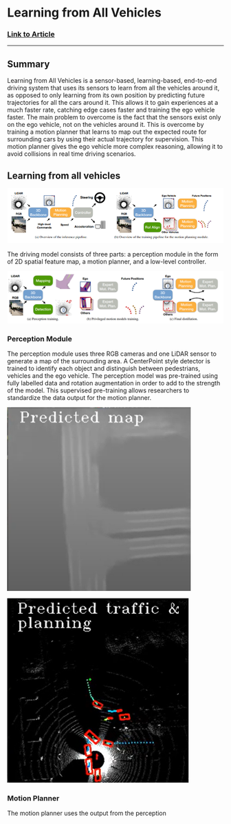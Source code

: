 # Learning from All Vehicles
### [Link to Article](https://arxiv.org/pdf/2203.11934.pdf)
---
## Summary
Learning from All Vehicles is a sensor-based, learning-based, end-to-end driving system that uses its sensors to learn from all the vehicles around it, as opposed to only learning from its own position by predicting future trajectories for all the cars around it. This allows it to gain experiences at a much faster rate, catching edge cases faster and training the ego vehicle faster. The main problem to overcome is the fact that the sensors exist only on the ego vehicle, not on the vehicles around it. This is overcome by training a motion planner that learns to map out the expected route for surrounding cars by using their actual trajectory for supervision. This motion planner gives the ego vehicle more complex reasoning, allowing it to avoid collisions in real time driving scenarios. 

## Learning from all vehicles
![Alt text](./3-1.png)

The driving model consists of three parts: a perception module in the form of 2D spatial feature map, a motion planner, and a low-level controller. 

![Alt text](./3-2.png)

### Perception Module
The perception module uses three RGB cameras and one LiDAR sensor to generate a map of the surrounding area. A CenterPoint style detector is trained to identify each object and distinguish between pedestrians, vehicles and the ego vehicle. The perception model was pre-trained using fully labelled data and rotation augmentation in order to add to the strength of the model. This supervised pre-training allows researchers to standardize the data output for the motion planner. 

![Alt text](./3-3.png)

![Alt text](./3-4.png)

### Motion Planner
The motion planner uses the output from the perception 
